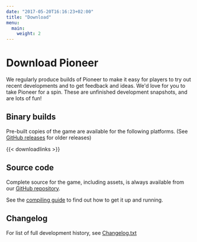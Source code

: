 ```yaml
---
date: "2017-05-20T16:16:23+02:00"
title: "Download"
menu:
  main:
    weight: 2
---
```


# Download Pioneer

We regularly produce builds of Pioneer to make it easy for players to try out recent developments and to get feedback and ideas. We'd love for you to take Pioneer for a spin. These are unfinished development snapshots, and are lots of fun!

## Binary builds

Pre-built copies of the game are available for the following platforms. (See [GitHub releases](https://github.com/pioneerspacesim/pioneer/releases) for older releases)

{{< downloadlinks >}}

## Source code

Complete source for the game, including assets, is always available from our [GitHub repository](https://github.com/pioneerspacesim/pioneer).

See the [compiling guide](https://github.com/pioneerspacesim/pioneer/blob/master/COMPILING.txt) to find out how to get it up and running.

## Changelog

For list of full development history, see [Changelog.txt](https://github.com/pioneerspacesim/pioneer/blob/master/Changelog.txt)
